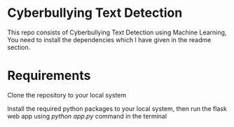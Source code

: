 # Cyberbullying Text Detection
 This repo consists of Cyberbullying Text Detection using Machine Learning, You need to install the dependencies which I have given in the readme section.

# Requirements
  Clone the repository to your local system
  
  Install the required python packages to your local system, then run the flask web app using *python app.py* command in the terminal
